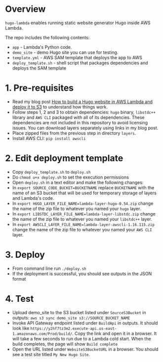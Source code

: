 # Overview

`hugo-lambda` enables running static website generator Hugo inside AWS Lambda.

The repo includes the following contents:
* `app` - Lambda's Python code.
* `demo_site` - demo Hugo site you can use for testing.
* `template.yml` - AWS SAM template that deploys the app to AWS
* `deploy_template.sh` - shell script that packages dependencies and deploys the SAM template

# 1. Pre-requisites

* Read my blog post [How to build a Hugo website in AWS Lambda and deploy it to S3](https://bezdelev.com/hacking/hugo-aws-lambda-static-website-amazon-s3/) to understand how things work.
* Follow steps 1, 2 and 3 to obtain dependencies: `hugo` binary, `libstdc++` library and `AWS CLI` packaged with all of its dependencies. These dependencies are not included in this repository to avoid licensing issues. You can download layers separately using links in my blog post.
* Place zipped files from the previous step in directory `layers`.
* Install AWS CLI: `pip install awscli`

# 2. Edit deployment template

* Copy `deploy_template.sh` to `deploy.sh`
* Do `chmod u+x deploy.sh` to set the execution permissions
* Open `deploy.sh` in a text editor and make the following changes:
 * In `export SOURCE_CODE_BUCKET=BUCKETNAME` replace `BUCKETNAME` with the name of an S3 bucket that will be used for temporary storage of layers and Lambda's code.
 * In `export HUGO_LAYER_FILE_NAME=lambda-layer-hugo-0.54.zip` change the name of the zip file to whatever you named your `hugo` layer.
 * In `export LIBSTDC_LAYER_FILE_NAME=lambda-layer-libstdc.zip` change the name of the zip file to whatever you named your `libstdc++` layer.
 * In `export AWSCLI_LAYER_FILE_NAME=lambda-layer-awscli-1.16.115.zip` change the name of the zip file to whatever you named your `AWS CLI` layer.

# 3. Deploy

* From command line run `./deploy.sh`
* If the deployment is successful, you should see outputs in the JSON format

# 4. Test

* Upload demo_site to the S3 bucket listed under `SourceS3Bucket` in outputs: `aws s3 sync demo_site s3://SOURCE_BUCKET_NAME`
* Invoke API Gateway endpoint listed under `BuildApi` in outputs. It should look like `https://y2hf7tz3m2.execute-api.us-east-1.amazonaws.com/Prod/build/`. Copy the link and open it in a browser. It will take a few seconds to run due to a Lambda cold start. When the build completes, the page will show `Build complete`
* Open the URL listed under `WebsiteS3BucketURL` in a browser. You should see a test site titled `My New Hugo Site`.
